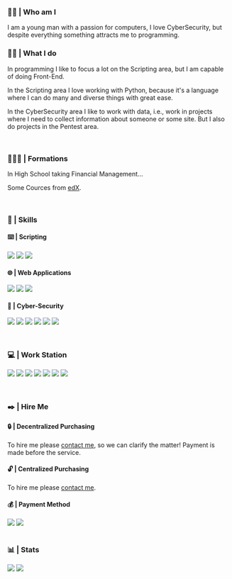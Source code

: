 <h3>👦🏽 | Who am I</h3>
<p>I am a young man with a passion for computers, I love CyberSecurity, but despite everything something attracts me to programming. </p>

<h3>✍🏽 | What I do</h3>
<p>In programming I like to focus a lot on the Scripting area, but I am capable of doing Front-End.</p>
<p>In the Scripting area I love working with Python, because it's a language where I can do many and diverse things with great ease.</p>
<p>In the CyberSecurity area I like to work with data, i.e., work in projects where I need to collect information about someone or some site. But I also do projects in the Pentest area.</p>

<br>

<h3>👨🏽‍🎓 | Formations</h3>
<p>In High School taking Financial Management...</p>
<p> Some Cources from <a href="https://www.edx.org/">edX</a>.</p>

<br>

<h3>🧠 | Skills</h3>
<h4>⌨️ | Scripting</h4>

<a href="https://www.python.org/"><img src="https://img.shields.io/badge/python-3670A0?style=for-the-badge&logo=python&logoColor=ffdd54"></a>
<a href="https://docs.microsoft.com/en-us/powershell/"><img src="https://img.shields.io/badge/PowerShell-%235391FE.svg?style=for-the-badge&logo=powershell&logoColor=white"></a>
<a href="https://docs.microsoft.com/en-us/windows-server/administration/windows-commands/cmd"><img src="https://img.shields.io/badge/Windows%20Terminal-%234D4D4D.svg?style=for-the-badge&logo=windows-terminal&logoColor=white"></a>


<h4>🌐 | Web Applications</h4>

<a href="https://www.php.net/"><img src="https://img.shields.io/badge/php-%23777BB4.svg?style=for-the-badge&logo=php&logoColor=white"></a>
<a href="https://html.spec.whatwg.org/"><img src="https://img.shields.io/badge/html5-%23E34F26.svg?style=for-the-badge&logo=html5&logoColor=white"></a>
<a href="https://css3.com/"><img src="https://img.shields.io/badge/css3-%231572B6.svg?style=for-the-badge&logo=css3&logoColor=white"></a>


<h4>📡 | Cyber-Security</h4>

<a href="https://www.microsoft.com/pt-br/software-download/windows10"><img src="https://img.shields.io/badge/Windows-0078D6?style=for-the-badge&logo=windows&logoColor=white"></a>
<a href="https://www.linux.org/pages/download/"><img src="https://img.shields.io/badge/Linux-FCC624?style=for-the-badge&logo=linux&logoColor=black"></a>
<a href="https://www.android.com/"><img src="https://img.shields.io/badge/Android-3DDC84?style=for-the-badge&logo=android&logoColor=white"></a>
<a href="https://apache.org/"><img src="https://img.shields.io/badge/apache-%23D42029.svg?style=for-the-badge&logo=apache&logoColor=white"></a>
<a href="https://nginx.org/en/"><img src="https://img.shields.io/badge/nginx-%23009639.svg?style=for-the-badge&logo=nginx&logoColor=white"></a>
<a href="https://wordpress.org/"><img src="https://img.shields.io/badge/WordPress-%23117AC9.svg?style=for-the-badge&logo=WordPress&logoColor=white"></a>

<br>

<h3>💻 | Work Station</h3>

<a href="https://www.microsoft.com/pt-br/software-download/windows10"><img src="https://img.shields.io/badge/Windows-0078D6?style=for-the-badge&logo=windows&logoColor=white"></a>
<a href="https://ubuntu.com/"><img src="https://img.shields.io/badge/Ubuntu-E95420?style=for-the-badge&logo=ubuntu&logoColor=white"></a>
<a href="https://code.visualstudio.com/"><img src="https://img.shields.io/badge/Visual%20Studio%20Code-0078d7.svg?style=for-the-badge&logo=visual-studio-code&logoColor=white"></a>
<a href="https://developer.android.com/studio/"><img src="https://img.shields.io/badge/Android%20Studio-3DDC84.svg?style=for-the-badge&logo=android-studio&logoColor=white"></a>
<a href="https://www.mozilla.org/pt-PT/firefox/new/"><img src="https://img.shields.io/badge/Firefox-FF7139?style=for-the-badge&logo=Firefox-Browser&logoColor=white"></a>
<a href="https://duckduckgo.com/"><img src="https://img.shields.io/badge/DuckDuckGo-DE5833?style=for-the-badge&logo=DuckDuckGo&logoColor=white"></a>
<a href="https://open.spotify.com/user/31llp5h5xzcneir27xiu4mtr4gc4?si=a19c769e90d947b0"><img src="https://img.shields.io/badge/Spotify-1ED760?style=for-the-badge&logo=spotify&logoColor=white"></a>

<br>

<h3>✒️ | Hire Me</h3>
<h4>🔒 | Decentralized Purchasing</h4>
<p>To hire me please <a href="mailto:gc0156@proton.me">contact me</a>, so we can clarify the matter! Payment is made before the service.</p>

<h4>🔓 | Centralized Purchasing</h4>
<p>To hire me please <a href="https://www.freelancer.pt/u/gc0156">contact me</a>.</p>

<h4>💰 | Payment Method</h4>
<a href="https://paypal.me/gc0156"><img src="https://img.shields.io/badge/PayPal-00457C?style=for-the-badge&logo=paypal&logoColor=white"></a>
<a href=""><img src="https://img.shields.io/badge/Bitcoin-000?style=for-the-badge&logo=bitcoin&logoColor=white"></a>

<br>
<br>

<h3>📊 | Stats</h3>
<img src="https://github-readme-stats.vercel.app/api?username=GC0156&show_icons=true&theme=city_lights">
<img src="https://github-readme-stats.vercel.app/api/top-langs/?username=GC0156&theme=city_lights&layout=compact)">
